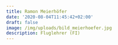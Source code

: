 ```yaml
---
title: Ramon Meierhöfer
date: '2020-08-04T11:45:42+02:00'
draft: false
image: /img/uploads/bild_meierhoefer.jpg
description: Fluglehrer (FI)
---
```


